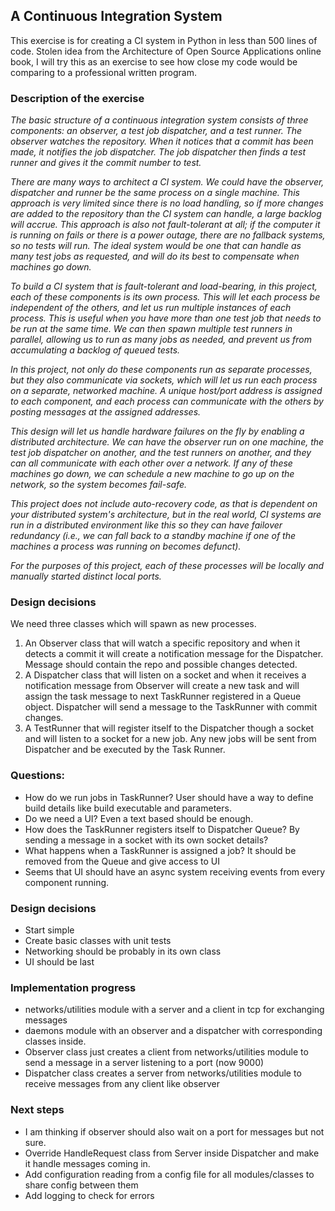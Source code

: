 ## A Continuous Integration System

This exercise is for creating a CI system in Python in less than 500 lines of code.
Stolen idea from the Architecture of Open Source Applications online book, I will try this as an exercise to see how
close my code would be comparing to a professional written program.

### Description of the exercise
_The basic structure of a continuous integration system consists of three components: an observer, a test job dispatcher,
and a test runner. The observer watches the repository. When it notices that a commit has been made, it notifies the job
 dispatcher. The job dispatcher then finds a test runner and gives it the commit number to test._

_There are many ways to architect a CI system. We could have the observer, dispatcher and runner be the same process on
a single machine. This approach is very limited since there is no load handling, so if more changes are added to the
repository than the CI system can handle, a large backlog will accrue. This approach is also not fault-tolerant at all;
if the computer it is running on fails or there is a power outage, there are no fallback systems, so no tests will run.
The ideal system would be one that can handle as many test jobs as requested, and will do its best to compensate when
machines go down._

_To build a CI system that is fault-tolerant and load-bearing, in this project, each of these components is its own
process. This will let each process be independent of the others, and let us run multiple instances of each process.
This is useful when you have more than one test job that needs to be run at the same time.
We can then spawn multiple test runners in parallel, allowing us to run as many jobs as needed, and prevent us from
accumulating a backlog of queued tests._

_In this project, not only do these components run as separate processes, but they also communicate via sockets,
which will let us run each process on a separate, networked machine. A unique host/port address is assigned to each
component, and each process can communicate with the others by posting messages at the assigned addresses._

_This design will let us handle hardware failures on the fly by enabling a distributed architecture. We can have the
observer run on one machine, the test job dispatcher on another, and the test runners on another, and they can all
communicate with each other over a network. If any of these machines go down, we can schedule a new machine to go up
on the network, so the system becomes fail-safe._

_This project does not include auto-recovery code, as that is dependent on your distributed system's architecture,
but in the real world, CI systems are run in a distributed environment like this so they can have failover redundancy
(i.e., we can fall back to a standby machine if one of the machines a process was running on becomes defunct)._

_For the purposes of this project, each of these processes will be locally and manually started distinct local ports._


### Design decisions
We need three classes which will spawn as new processes.

1. An Observer class that will watch a specific repository and when it detects a commit it will create a notification
message for the Dispatcher. Message should contain the repo and possible changes detected.
2. A Dispatcher class that will listen on a socket and when it receives a notification message from Observer will
create a new task and will assign the task message to next TaskRunner registered in a Queue object.
Dispatcher will send a message to the TaskRunner with commit changes.
3. A TestRunner that will register itself to the Dispatcher though a socket and will listen to a socket for a new job.
Any new jobs will be sent from Dispatcher and be executed by the Task Runner.

### Questions:
- How do we run jobs in TaskRunner? User should have a way to define build details like build executable and parameters.
- Do we need a UI? Even a text based should be enough.
- How does the TaskRunner registers itself to Dispatcher Queue? By sending a message in a socket with its own socket
details?
- What happens when a TaskRunner is assigned a job? It should be removed from the Queue and give access to UI
- Seems that UI should have an async system receiving events from every component running.

### Design decisions
- Start simple
- Create basic classes with unit tests
- Networking should be probably in its own class
- UI should be last

### Implementation progress
- networks/utilities module with a server and a client in tcp for exchanging messages
- daemons module with an observer and a dispatcher with corresponding classes inside.
- Observer class just creates a client from networks/utilities module to send a message in a server listening to a port (now 9000)
- Dispatcher class creates a server from networks/utilities module to receive messages from any client like observer

### Next steps
- I am thinking if observer should also wait on a port for messages but not sure.
- Override HandleRequest class from Server inside Dispatcher and make it handle messages coming in.
- Add configuration reading from a config file for all modules/classes to share config between them
- Add logging to check for errors
